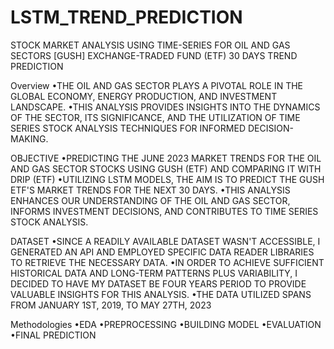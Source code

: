 # LSTM_TREND_PREDICTION
 STOCK MARKET ANALYSIS USING TIME-SERIES  FOR OIL AND GAS SECTORS [GUSH] EXCHANGE-TRADED FUND (ETF) 30 DAYS TREND PREDICTION
 
Overview
•THE OIL AND GAS SECTOR PLAYS A PIVOTAL ROLE IN THE GLOBAL ECONOMY, ENERGY PRODUCTION, AND INVESTMENT LANDSCAPE.
•THIS ANALYSIS PROVIDES INSIGHTS INTO THE DYNAMICS OF THE SECTOR, ITS SIGNIFICANCE, AND THE UTILIZATION OF TIME SERIES STOCK ANALYSIS TECHNIQUES FOR INFORMED DECISION-MAKING.

OBJECTIVE
•PREDICTING THE JUNE 2023 MARKET TRENDS FOR THE OIL AND GAS SECTOR STOCKS USING GUSH (ETF) AND COMPARING IT WITH DRIP (ETF)
•UTILIZING LSTM MODELS, THE AIM IS TO PREDICT THE GUSH ETF'S MARKET TRENDS FOR THE NEXT 30 DAYS.
•THIS ANALYSIS ENHANCES OUR UNDERSTANDING OF THE OIL AND GAS SECTOR, INFORMS INVESTMENT DECISIONS, AND CONTRIBUTES TO TIME SERIES STOCK ANALYSIS.

DATASET
•SINCE A READILY AVAILABLE DATASET WASN'T ACCESSIBLE, I GENERATED AN API AND EMPLOYED SPECIFIC DATA READER LIBRARIES TO RETRIEVE THE NECESSARY DATA.
•IN ORDER TO ACHIEVE SUFFICIENT HISTORICAL DATA AND LONG-TERM PATTERNS PLUS VARIABILITY, I DECIDED TO HAVE MY DATASET BE FOUR YEARS PERIOD TO PROVIDE VALUABLE INSIGHTS FOR THIS ANALYSIS.
•THE DATA UTILIZED SPANS FROM JANUARY 1ST, 2019, TO MAY 27TH, 2023

Methodologies
•EDA
•PREPROCESSING
•BUILDING MODEL
•EVALUATION
•FINAL PREDICTION
